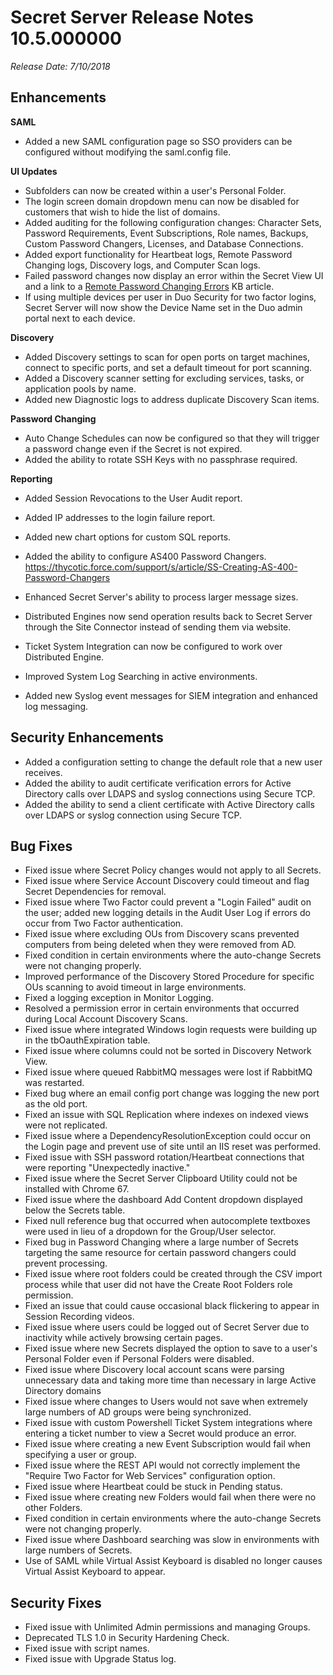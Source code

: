 [title]: # (Secret Server Release Notes 10.5.000000)
[tags]: # (Release Notes)
[priority]: #
[display]: # (search,content,print)

# Secret Server Release Notes 10.5.000000

*Release Date: 7/10/2018* 

## Enhancements 

**SAML** 

- Added a new SAML configuration page so SSO providers can be configured without modifying the saml.config file. 

**UI Updates** 

 - Subfolders can now be created within a user's Personal Folder. 
  - The login screen domain dropdown menu can now be disabled for customers that wish to hide the list of domains. 
  - Added auditing for the following configuration changes: Character Sets, Password Requirements, Event Subscriptions, Role names, Backups, Custom Password Changers, Licenses, and Database Connections. 
  - Added export functionality for Heartbeat logs, Remote Password Changing logs, Discovery logs, and Computer Scan logs. 
  - Failed password changes now display an error within the Secret View UI and a link to a [Remote Password Changing Errors](https://support.thycotic.com/kb/a50/remote-password-changing-errors.aspx) KB article. 
  - If using multiple devices per user in Duo Security for two factor logins, Secret Server will now show the Device Name set in the Duo admin portal next to each device. 

**Discovery** 

 - Added Discovery settings to scan for open ports on target machines, connect to specific ports, and set a default timeout for port scanning. 
  - Added a Discovery scanner setting for excluding services, tasks, or application pools by name. 
  - Added new Diagnostic logs to address duplicate Discovery Scan items. 

**Password Changing**  

 - Auto Change Schedules can now be configured so that they will trigger a password change even if the Secret is not expired. 
  - Added the ability to rotate SSH Keys with no passphrase required. 

**Reporting** 

 - Added Session Revocations to the User Audit report. 
  - Added IP addresses to the login failure report. 
  - Added new chart options for custom SQL reports. 

- Added the ability to configure AS400 Password Changers. https://thycotic.force.com/support/s/article/SS-Creating-AS-400-Password-Changers

- Enhanced Secret Server's ability to process larger message sizes. 

- Distributed Engines now send operation results back to Secret Server through the Site Connector instead of sending them via website. 

- Ticket System Integration can now be configured to work over Distributed Engine. 

- Improved System Log Searching in active environments. 

- Added new Syslog event messages for SIEM integration and enhanced log messaging. 

## Security Enhancements 

- Added a configuration setting to change the default role that a new user receives. 
- Added the ability to audit certificate verification errors for Active Directory calls over LDAPS and syslog connections using Secure TCP. 
- Added the ability to send a client certificate with Active Directory calls over LDAPS or syslog connection using Secure TCP. 

## Bug Fixes 

- Fixed issue where Secret Policy changes would not apply to all Secrets. 
- Fixed issue where Service Account Discovery could timeout and flag Secret Dependencies for removal. 
- Fixed issue where Two Factor could prevent a "Login Failed" audit on the user; added new logging details in the Audit User Log if errors do occur from Two Factor authentication.  
- Fixed issue where excluding OUs from Discovery scans prevented computers from being deleted when they were removed from AD. 
- Fixed condition in certain environments where the auto-change Secrets were not changing properly. 
- Improved performance of the Discovery Stored Procedure for specific OUs scanning to avoid timeout in large environments. 
- Fixed a logging exception in Monitor Logging. 
- Resolved a permission error in certain environments that occurred during Local Account Discovery Scans.  
- Fixed issue where integrated Windows login requests were building up in the tbOauthExpiration table. 
- Fixed issue where columns could not be sorted in Discovery Network View. 
- Fixed issue where queued RabbitMQ messages were lost if RabbitMQ was restarted. 
- Fixed bug where an email config port change was logging the new port as the old port. 
- Fixed an issue with SQL Replication where indexes on indexed views were not replicated. 
- Fixed issue where a DependencyResolutionException could occur on the Login page and prevent use of site until an IIS reset was performed. 
- Fixed issue with SSH password rotation/Heartbeat connections that were reporting "Unexpectedly inactive." 
- Fixed issue where the Secret Server Clipboard Utility could not be installed with Chrome 67. 
- Fixed issue where the dashboard Add Content dropdown displayed below the Secrets table. 
- Fixed null reference bug that occurred when autocomplete textboxes were used in lieu of a dropdown for the Group/User selector. 
- Fixed bug in Password Changing where a large number of Secrets targeting the same resource for certain password changers could prevent processing. 
- Fixed issue where root folders could be created through the CSV import process while that user did not have the Create Root Folders role permission. 
- Fixed an issue that could cause occasional black flickering to appear in Session Recording videos. 
- Fixed issue where users could be logged out of Secret Server due to inactivity while actively browsing certain pages. 
- Fixed issue where new Secrets displayed the option to save to a user's Personal Folder even if Personal Folders were disabled. 
- Fixed issue where Discovery local account scans were parsing unnecessary data and taking more time than necessary in large Active Directory domains 
- Fixed issue where changes to Users would not save when extremely large numbers of AD groups were being synchronized. 
- Fixed issue with custom Powershell Ticket System integrations where entering a ticket number to view a Secret would produce an error. 
- Fixed issue where creating a new Event Subscription would fail when specifying a user or group. 
- Fixed issue where the REST API would not correctly implement the "Require Two Factor for Web Services" configuration option. 
- Fixed issue where Heartbeat could be stuck in Pending status. 
- Fixed issue where creating new Folders would fail when there were no other Folders. 
- Fixed condition in certain environments where the auto-change Secrets were not changing properly. 
- Fixed issue where Dashboard searching was slow in environments with large numbers of Secrets. 
- Use of SAML while Virtual Assist Keyboard is disabled no longer causes Virtual Assist Keyboard to appear.

## Security Fixes 

- Fixed issue with Unlimited Admin permissions and managing Groups. 
- Deprecated TLS 1.0 in Security Hardening Check. 
- Fixed issue with script names. 
- Fixed issue with Upgrade Status log. 